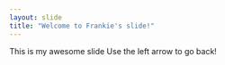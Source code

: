 ```yaml
---
layout: slide
title: "Welcome to Frankie's slide!"
---
```

This is my awesome slide
Use the left arrow to go back!
